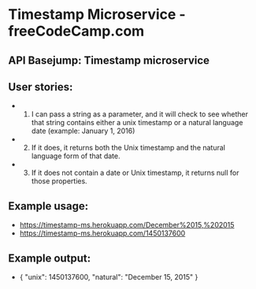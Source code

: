 # Timestamp Microservice - freeCodeCamp.com
## API Basejump: Timestamp microservice
## User stories:
- 1) I can pass a string as a parameter, and it will check to see whether that string contains either a unix timestamp or a natural language date (example: January 1, 2016)
- 2) If it does, it returns both the Unix timestamp and the natural language form of that date.
- 3) If it does not contain a date or Unix timestamp, it returns null for those properties.
## Example usage:
- https://timestamp-ms.herokuapp.com/December%2015,%202015
- https://timestamp-ms.herokuapp.com/1450137600
## Example output:
- { "unix": 1450137600, "natural": "December 15, 2015" }
